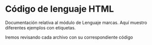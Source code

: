 #   Código de lenguaje HTML

Documentación relativa al módulo de Lenguaje marcas. Aquí muestro diferentes ejemplos con etiquetas.

Iremos revisando cada archivo con su correspondiente código

 
